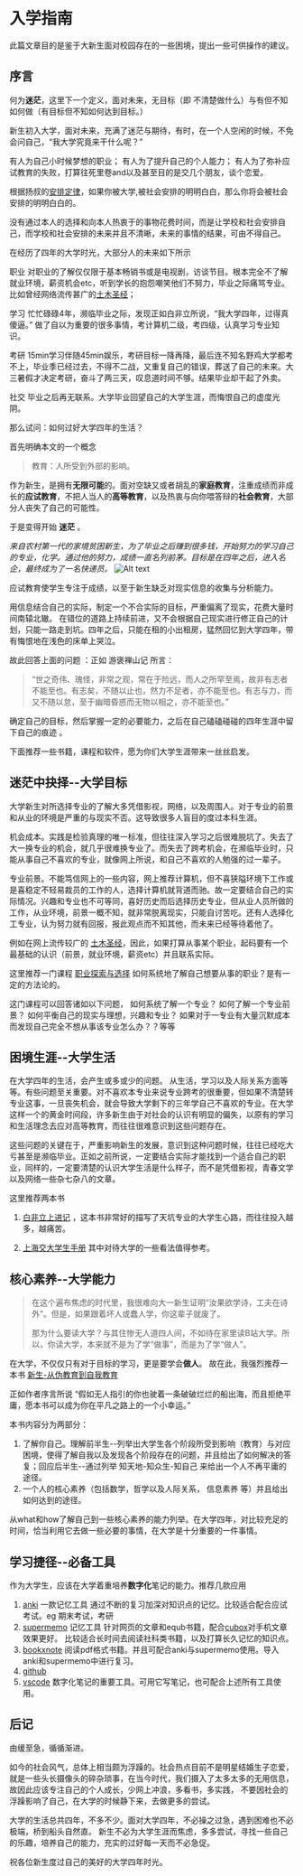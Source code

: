 # 入学指南
此篇文章目的是鉴于大新生面对校园存在的一些困境，提出一些可供操作的建议。
## 序言

何为**迷茫**，这里下一个定义，面对未来，无目标（即 不清楚做什么）与有但不知如何做（有目标但不知如何达到目标。）
  
新生初入大学，面对未来，充满了迷茫与期待，有时，在一个人空闲的时候，不免会问自己，“我大学究竟来干什么呢？”

有人为自己小时候梦想的职业；
有人为了提升自己的个人能力；
有人为了弥补应试教育的失败，打算往死里卷and以及甚至目的是交几个朋友，谈个恋爱。

根据扬叔的[安排定律](https://zhuanlan.zhihu.com/p/362392710)，如果你被大学,被社会安排的明明白白，那么你将会被社会安排的明明白白的。

没有通过本人的选择和向本人热衷于的事物花费时间，而是让学校和社会安排自己，而学校和社会安排的未来并且不清晰，未来的事情的结果，可由不得自己。

在经历了四年的大学时光，大部分人的未来如下所示

  职业   对职业的了解仅仅限于基本畅销书或是电视剧，访谈节目。根本完全不了解就业环境，薪资机会etc，听到学长的抱怨嘲笑他们不努力，毕业之际痛骂专业。比如曾经网络流传甚广的[土木圣经](https://tieba.baidu.com/p/6172715724)；

  学习   忙忙碌碌4年，濒临毕业之际，发现正如白非立所说，“我大学四年，过得真傻逼。” 做了自以为重要的很多事情，考计算机二级，考四级，认真学习专业知识。
  
  考研   15min学习伴随45min娱乐，考研目标一降再降，最后连不知名野鸡大学都考不上，毕业季已经过去，不得不二战，又重复自己的错误，葬送了自己的未来。大三暑假才决定考研，奋斗了两三天，叹息道时间不够。结果毕业却干起了外卖。

  社交  毕业之后再无联系。大学毕业回望自己的大学生涯，而悔恨自己的虚度光阴。


那么试问：如何过好大学四年的生活？

首先明确本文的一个概念
> 教育：人所受到外部的影响。
> 
作为新生，是拥有**无限可能**的。面对空缺又或者胡乱的**家庭教育**，注重成绩而非成长的**应试教育**，不把人当人的**高等教育**，以及热衷与向你喂答辩的**社会教育**，大部分人丧失了自己的可能性。

于是变得开始 **迷茫** 。

*来自农村第一代的家境贫困新生，为了毕业之后赚到很多钱，开始努力的学习自己的专业，化学。通过他的努力，成绩一直名列前茅。目标是在四年之后，进入名企，最终成为了一名快递员。*
![Alt text](1697707786849-1.gif)

应试教育使学生专注于成绩，以至于新生缺乏对现实信息的收集与分析能力。

用信息结合自己的实际，制定一个不合实际的目标，严重偏离了现实，花费大量时间南辕北辙。
在错位的道路上持续前进，又不会根据自己现实进行修正自己的计划，只能一路走到坑。四年之后，只能在租的小出租房，猛然回忆到大学四年，带有悔恨地在浅色的床单上哭泣。

故此回答上面的问题 ：正如 游褒禅山记 所言：
> “世之奇伟、瑰怪，非常之观，常在于险远，而人之所罕至焉，故非有志者不能至也。有志矣，不随以止也，然力不足者，亦不能至也。有志与力，而又不随以怠，至于幽暗昏惑而无物以相之，亦不能至也。”

确定自己的目标，然后掌握一定的必要能力，之后在自己磕磕碰碰的四年生涯中留下自己的痕迹 。

下面推荐一些书籍，课程和软件，愿为你们大学生涯带来一丝丝启发。

## 迷茫中抉择--大学目标

大学新生对所选择专业的了解大多凭借影视，网络，以及周围人。对于专业的前景和从业的环境是严重的与现实不否。这导致很多人盲目的度过本科生涯。

机会成本。实践是检验真理的唯一标准，但往往深入学习之后很难脱坑了。失去了大一换专业的机会，就几乎很难换专业了。而失去了跨考机会，在濒临毕业时，只能从事自己不喜欢的专业，就像网上所说，和自己不喜欢的人勉强的过一辈子。

专业前景。不能笃信网上的一些内容，网上推荐计算机，但不喜狭隘环境下工作或是喜稳定不轻易裁员的工作的人，选择计算机就背道而驰。故一定要结合自己的实际情况。兴趣和专业也不可等同，喜好历史而后选择历史专业，但从业人员所做的工作，从业环境，前景一概不知，就非常脱离现实，只能自讨苦吃。还有人选择化工专业，认为努力就有回报，报此观点而不知其他，而未来已经等待着他了。

例如在网上流传较广的 [土木圣经](https://tieba.baidu.com/p/6172715724)，因此，如果打算从事某个职业，起码要有一个最基础的认识（前景，就业环境，薪资etc）并且联系实际。

这里推荐一门课程
[职业探索与选择](https://next.xuetangx.com/course/THU07111000433/16906166?channel=i.area.related_search)
如何系统地了解自己想要从事的职业？是有一定的方法论的。

这门课程可以回答诸如以下问题，
如何系统了解一个专业？
如何了解一个专业前景？
如何平衡自己的现实与理想，兴趣和专业？
如果对于一专业有大量沉默成本而发现自己完全不想从事该专业怎么办？？等等

## 困境生涯--大学生活

在大学四年的生活，会产生或多或少的问题。
从生活，学习以及人际关系方面等等。有些问题至关重要。对不喜欢本专业来说专业跨考的很重要，但如果不清楚转专业这事，一旦丧失机会，就会导致大学剩下的三年学自己不喜欢的专业。在大学这样一个的黄金时间段，许多新生由于对社会的认识有明显的偏失，以原有的学习和生活理念去应对高等教育，而往往很难意识到这些问题存在。

这些问题的关键在于，严重影响新生的发展，意识到这种问题时候，往往已经吃大亏甚至是濒临毕业。正如之前所说，一定要结合实际才能找到一个适合自己的职业，同样的，一定要清楚的认识大学生活是什么样子，而不是凭借影视，青春文学以及网络一些杂七杂八的文章。

这里推荐两本书   
1. [白非立上进记](https://zhuanlan.zhihu.com/p/91072728)  ，这本书非常好的描写了天坑专业的大学生心路，而往往投入越多，越痛苦。

2. [上海交大学生手册](https://survivesjtu.gitbook.io/survivesjtumanual/li-zhi-pian/huan-ying-lai-dao-shang-hai-jiao-tong-da-xue)  其中对待大学的一些看法值得参考。

## 核心素养--大学能力

>在这个遍布焦虑的时代里，我很难向大一新生证明“汝果欲学诗，工夫在诗外”。但是，如果跟着坏人或蠢人学，你这辈子就废了。
>
>那为什么要读大学？与其住惨无人道四人间，不如待在家里读B站大学。所以，你读大学，本来就不是为了学“做事”，而是为了学“做人”。

在大学，不仅仅只有对于目标的学习，更是要学会**做人**。
故在此，我强烈推荐一本书 [新生-从伪教育到自我教育](https://github.com/Anticorianderist/de-vegetable)

正如作者序言所说 “假如无人指引的你也驶着一条破破烂烂的船出海，而且拒绝平庸，愿本书可以成为你在平凡之路上的一个小幸运。”  

本书内容分为两部分：
1. 了解你自己。理解前半生--列举出大学生各个阶段所受到影响（教育）与对应困境，使得了解自我以及发现各个阶段存在的问题，并且给出了如何解决的答复；回应后半生--通过列举 知天地-知众生-知自己 来给出一个人不再平庸的途径。
2. 一个人的核心素养（包括数学，哲学以及人际关系， 信息素养 等）并且给出如何达到的途径。

从what和how了解自己到一些核心素养的能力列举。在大学四年，对比较充足的时间，恰当利用它去做一些必要的事情，在大学是十分重要的一件事情。

## 学习捷径--必备工具

作为大学生，应该在大学着重培养**数字化**笔记的能力。推荐几款应用

1. [anki](https://apps.ankiweb.net/) 一款记忆工具  通过不断的复习加深对知识点的记忆。比较适合配合应试考试。eg 期末考试，考研
2. [supermemo](https://zhuanlan.zhihu.com/p/352176551) 记忆工具  针对网页的文章和equb书籍，配合[cubox](https://cubox.cc/)对手机文章效果更好。  比较适合长时间去阅读社科类书籍，以及打算长久记忆的知识点。
3. [bookxnote](http://www.bookxno)  阅读pdf格式书籍。并且可配合anki与supermemo使用。导入anki和supermemo中进行复习。
4. [github](https://github.com/) 
5. [vscode](https://zhuanlan.zhihu.com/p/366596107)  数字化笔记的重要工具。可用它写笔记，也可配合上述所有工具使用。

     
## 后记

  由缓至急，循循渐进。

  如今的社会风气，总体上相当颇为浮躁的。社会热点目前不是明星结婚生子恋爱，就是一些头长摄像头的碎杂琐事，在当今时代，我们摄入了太多太多的无用信息，故因此应该专注自己的个人成长，少网上冲浪，多看书，多实践，
  不要因社会的浮躁影响了自己，在大学的时候静下来，去做更多的尝试。

  大学的生活总共四年，不多不少。面对大学四年，不必操之过急，遇到困难也不必极端，桥到船头自然直。
  新生不必为大学生涯而焦虑，多多尝试，寻找一些自己的乐趣，培养自己的能力，充实的过好每一天而不必急促。
  
  祝各位新生度过自己的美好的大学四年时光。

